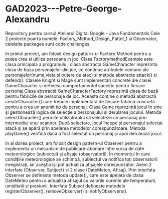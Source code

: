 # GAD2023---Petre-George-Alexandru
Repository pentru cursul Atelierul Digital Google - Java Fundamentals
Cele 2 proiecte poarta numele: Factory_Method_Design_Patter_1 si Observator, celelalte packages sunt code challenges.

In primul proiect, am folosit design pattern-ul Factory Method pentru a putea crea si utiliza persoane in joc. Clasa FactorymethodExample este clasa principala a programului, clasa abstracta GameCharacter reprezinta clasa de baza personajelor din joc, ce continue atributele comune ale personajelor(nume,viata si putere de atac) si metode abstracte attack() si defend(). Clasele Knight si Mage sunt implementari concrete ale clasei GameCharacter si definesc comportamentul specific pentru fiecare personaj.Clasa abstractă GameCharacterFactory reprezintă clasa de bază pentru fabricile de personaje de joc. Aceasta conține o metodă abstractă createCharacter() care trebuie implementată de fiecare fabrică concretă pentru a crea un anumit tip de personaj. Clasa Game reprezintă jocul în sine și gestionează logica de selecție a personajului și derularea jocului. Metoda selectCharacter() permite utilizatorului să selecteze un personaj prin intermediul unui scanner. După selectare, jocul începe și personajul selectat atacă și se apără prin apelarea metodelor corespunzătoare. Metoda playGame() verifică dacă a fost selectat un personaj și apoi derulează jocul.


In al doilea proiect, am folosit design pattern-ul Observer pentru a implementa un mecanism de publicare-abonare între sursa de date meteorologice (subiectul) și afișaje (observatorii). În momentul în care condițiile meteorologice se schimbă, subiectul va notifica toți observatorii înregistrați, iar aceștia își pot actualiza afișajele corespunzător. Avem 2 interfate (Observer, Subject) si 2 clase (DateMeteo, Afisaj). Prin interfata Observer se defineste metoda update(), care este apelata de clasa DateMeteo pentru a actualiza afisajul cu valorile curente ale temperaturii, umiditatii si presiunii. Interfata Subject defineste metodele registerObserver(), removeObserver() si notifyObservers().
